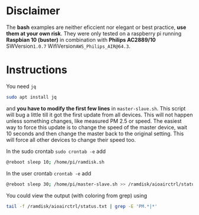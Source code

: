 # Disclaimer
The __bash__ examples are neither eficcient nor elegant or best practice, __use them at your own risk__. They were only tested on a raspberry pi running __Raspbian 10 (buster)__ in combination with __Philips AC2889/10__ SWVersion`1.0.7` WifiVersion`AWS_Philips_AIR@64.3`.

# Instructions
You need `jq`
```bash
sudo apt install jq
```
and __you have to modify the first few lines__ in `master-slave.sh`. This script will bug a little till it got the first update from all devices. This will not happen unless something changes, like measured PM 2.5 or speed. The easiest way to force this update is to change the speed of the master device, wait 10 seconds and then change the master back to the original setting. This will force all other devices to change their speed too. 

In the sudo crontab `sudo crontab -e` add
```bash
@reboot sleep 10; /home/pi/ramdisk.sh
```
In the user crontab `crontab -e` add
```bash
@reboot sleep 30; /home/pi/master-slave.sh >> /ramdisk/aioairctrl/status.txt 2>&1
```
You could view the output (with coloring from grep) using
```bash
tail -f /ramdisk/aioairctrl/status.txt | grep -E 'PM.*|*'
```
